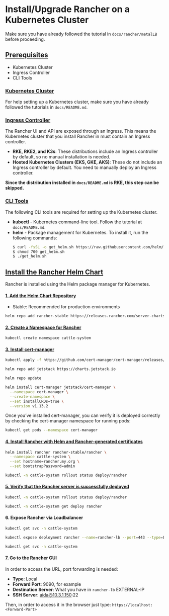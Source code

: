 # Install/Upgrade Rancher on a Kubernetes Cluster
Make sure you have already followed the tutorial in `docs/rancher/metalLB` before proceeding.

## [Prerequisites](https://ranchermanager.docs.rancher.com/getting-started/installation-and-upgrade/install-upgrade-on-a-kubernetes-cluster#prerequisites)

- Kubernetes Cluster
- Ingress Controller
- CLI Tools

### [Kubernetes Cluster](https://ranchermanager.docs.rancher.com/getting-started/installation-and-upgrade/install-upgrade-on-a-kubernetes-cluster#kubernetes-cluster)

For help setting up a Kubernetes cluster, make sure you have already followed the tutorials in `docs/README.md`.

### [Ingress Controller](https://ranchermanager.docs.rancher.com/getting-started/installation-and-upgrade/install-upgrade-on-a-kubernetes-cluster#ingress-controller)

The Rancher UI and API are exposed through an Ingress. This means the Kubernetes cluster that you install Rancher in must contain an Ingress controller.

- **RKE, RKE2, and K3s**: These distributions include an Ingress controller by default, so no manual installation is needed.
- **Hosted Kubernetes Clusters (EKS, GKE, AKS)**: These do not include an Ingress controller by default. You need to manually deploy an Ingress controller.


**Since the distribution installed in `docs/README.md` is RKE, this step can be skipped.**


### [CLI Tools](https://ranchermanager.docs.rancher.com/getting-started/installation-and-upgrade/install-upgrade-on-a-kubernetes-cluster#cli-tools)
The following CLI tools are required for setting up the Kubernetes cluster. 

- **kubectl** - Kubernetes command-line tool. Follow the tutorial at `docs/README.md`. 
- **helm** - Package management for Kubernetes. To install it, run the following commands:
    ```sh
    $ curl -fsSL -o get_helm.sh https://raw.githubusercontent.com/helm/helm/main/scripts/get-helm-3
    $ chmod 700 get_helm.sh
    $ ./get_helm.sh
    ```

## [Install the Rancher Helm Chart](https://ranchermanager.docs.rancher.com/getting-started/installation-and-upgrade/install-upgrade-on-a-kubernetes-cluster#install-the-rancher-helm-chart)
Rancher is installed using the Helm package manager for Kubernetes.

#### [1. Add the Helm Chart Repository](https://ranchermanager.docs.rancher.com/getting-started/installation-and-upgrade/install-upgrade-on-a-kubernetes-cluster#1-add-the-helm-chart-repository)

- Stable: Recommended for production environments

```sh
helm repo add rancher-stable https://releases.rancher.com/server-charts/stable
```

#### [2. Create a Namespace for Rancher](https://ranchermanager.docs.rancher.com/getting-started/installation-and-upgrade/install-upgrade-on-a-kubernetes-cluster#2-create-a-namespace-for-rancher)

```sh
kubectl create namespace cattle-system
```

#### [3.  Install cert-manager](https://ranchermanager.docs.rancher.com/getting-started/installation-and-upgrade/install-upgrade-on-a-kubernetes-cluster#4-install-cert-manager)

```sh
kubectl apply -f https://github.com/cert-manager/cert-manager/releases/download/v1.13.2/cert-manager.crds.yaml

helm repo add jetstack https://charts.jetstack.io

helm repo update

helm install cert-manager jetstack/cert-manager \
  --namespace cert-manager \
  --create-namespace \
  --set installCRDs=true \
  --version v1.13.2
```

Once you’ve installed cert-manager, you can verify it is deployed correctly by checking the cert-manager namespace for running pods:
```sh
kubectl get pods --namespace cert-manager
```

#### [4. Install Rancher with Helm and Rancher-generated certificates](https://ranchermanager.docs.rancher.com/getting-started/installation-and-upgrade/install-upgrade-on-a-kubernetes-cluster#5-install-rancher-with-helm-and-your-chosen-certificate-option)

```sh
helm install rancher rancher-stable/rancher \
  --namespace cattle-system \
  --set hostname=rancher.my.org \
  --set bootstrapPassword=admin

kubectl -n cattle-system rollout status deploy/rancher
``` 

#### [5. Verify that the Rancher server is successfully deployed](https://ranchermanager.docs.rancher.com/getting-started/installation-and-upgrade/install-upgrade-on-a-kubernetes-cluster#6-verify-that-the-rancher-server-is-successfully-deployed)
```sh
kubectl -n cattle-system rollout status deploy/rancher

kubectl -n cattle-system get deploy rancher
```

#### 6. Expose Rancher via Loadbalancer

```sh
kubectl get svc -n cattle-system

kubectl expose deployment rancher --name=rancher-lb --port=443 --type=LoadBalancer -n cattle-system

kubectl get svc -n cattle-system

```

#### 7. Go to the Rancher GUI
In order to access the URL, port forwarding is needed:
- **Type**: Local
- **Forward Port**: 9090, for example
- **Destination Server**: What you have in `rancher-lb` EXTERNAL-IP
- **SSH Server**: aida@10.3.1.150:22

Then, in order to access it in the browser just type: `https://localhost:<Forward-Port>`

